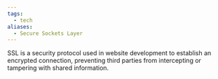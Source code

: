 ```yaml
---
tags:
  - tech
aliases:
  - Secure Sockets Layer
---
```

SSL is a security protocol used in website development to establish an encrypted connection, preventing third parties from intercepting or tampering with shared information.
